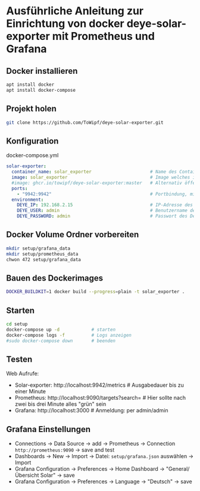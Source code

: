 # Ausführliche Anleitung zur Einrichtung von docker deye-solar-exporter mit Prometheus und Grafana

## Docker installieren

```sh
apt install docker
apt install docker-compose
```

## Projekt holen

```sh
git clone https://github.com/ToWipf/deye-solar-exporter.git
```

## Konfiguration

docker-compose.yml 
```yml
solar-exporter:
  container_name: solar_exporter                      # Name des Containers
  image: solar_exporter                               # Image welches in einen späteren Schritt gebaut wird
  #image: ghcr.io/towipf/deye-solar-exporter:master   # Alternativ öffentliches Image, kein lokales bauen nötig
  ports:
    - "9942:9942"                                     # Portbindung, mit 0.0.0.0:9942:9942 für öffentliche erreichbarkeit
  environment:
    DEYE_IP: 192.168.2.15                             # IP-Adresse des Deye Solar Wechselrichters
    DEYE_USER: admin                                  # Benutzername des Deye Solar Wechselrichters
    DEYE_PASSWORD: admin                              # Passwort des Deye Solar Wechselrichters
```

## Docker Volume Ordner vorbereiten

```sh
mkdir setup/grafana_data
mkdir setup/prometheus_data
chwon 472 setup/grafana_data
```

## Bauen des Dockerimages

```sh
DOCKER_BUILDKIT=1 docker build --progress=plain -t solar_exporter . 
```

## Starten

```sh
cd setup
docker-compose up -d            # starten
docker-compose logs -f          # Logs anzeigen
#sudo docker-compose down       # beenden
```

## Testen

Web Aufrufe: 

- Solar-exporter: http://localhost:9942/metrics                       # Ausgabedauer bis zu einer Minute
- Prometheus:     http://localhost:9090/targets?search=               # Hier sollte nach zwei bis drei Minute alles "grün" sein
- Grafana:        http://localhost:3000                               # Anmeldung: per admin/admin 
  
## Grafana Einstellungen

- Connections -> Data Source -> add -> Prometheus -> Connection `http://prometheus:9090` -> save and test
- Dashboards -> New -> Import -> Datei: `setup/grafana.json`  auswählen -> Import    
- Grafana Configuration -> Preferences -> Home Dashboard -> "General/Übersicht Solar" -> save
- Grafana Configuration -> Preferences -> Language -> "Deutsch" -> save

